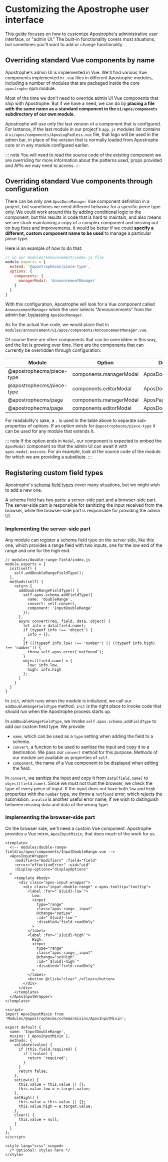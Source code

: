 # Customizing the Apostrophe user interface

This guide focuses on how to customize Apostrophe's administrative user interface, or "admin UI." The built-in functionality covers most situations, but sometimes you'll want to add or change functionality.

## Overriding standard Vue components by name

Apostrophe's admin UI is implemented in Vue. We'll find various Vue components implemented in `.vue` files in different Apostrophe modules, including a number of modules that are packaged inside the core `apostrophe` npm module.

Most of the time we don't need to override admin UI Vue components that ship with Apostrophe. But if we have a need, we can do by **placing a file with the same name as a standard component in the `ui/apos/components` subdirectory of our own module.**

Apostrophe will use only the last version of a component that is configured. For isntance, if the last module in our project's `app.js` modules list contains a `ui/apos/components/AposLogPadless.vue` file, that logo will be used in the admin bar, in place of the version that is normally loaded from Apostrophe core or in any module configured earlier.

::: note
You will need to read the source code of the existing component we are overriding for more information about the patterns used, props provided and APIs we may need to access.
:::

## Overriding standard Vue components through configuration

There can be only one `AposDocsManager` Vue component definition in a project, but sometimes we need different behavior for a specific piece type only. We could work around this by adding conditional logic to the component, but this results in code that is hard to maintain, and also means we are stuck maintaining a copy of a complex component and missing out on bug fixes and improvements. It would be better if we could **specify a different, custom component name to be used** to manage a particular piece type.

Here is an example of how to do that:

```javascript
// in our modules/announcement/index.js file
module.exports = {
  extend: '@apostrophecms/piece-type',
  options: {
    components: {
      managerModal: 'AnnouncementManager'
    }
  }
}
```

With this configuration, Apostrophe will look for a Vue component called `AnnouncementManager` when the user selects "Announcements" from the admin bar, bypassing `AposDocManager`.

As for the actual Vue code, we would place that in `modules/announcement/ui/apos/components/AnnouncementManager.vue`.

Of course there are other components that can be overridden in this way, and the list is growing over time. Here are the components that can currently be overridden through configuration:

| Module                    | Option             | Default          |
| --------------------------| ------------------ | ---------------- |
| @apostrophecms/piece-type | components.managerModal | AposDocsManager  |
| @apostrophecms/piece-type | components.editorModal  | AposDocEditor    |
| @apostrophecms/page       | components.managerModal | AposPagesManager |
| @apostrophecms/page       | components.editorModal  | AposDocEditor    |

For readability's sake, a `.` is used in the table above to separate sub-properties of options. If an option exists for `@apostrophecms/piece-type` it can be used for any module that extends it.

::: note
If the option ends in `Modal`, our component is expected to embed the `AposModal` component so that the admin UI can await it with `apos.modal.execute`. For an example, look at the source code of the module for which we are providing a substitute.
:::

## Registering custom field types

Apostrophe's [schema field types](content-schema.md) cover many situations, but we might wish to add a new one.

A schema field has two parts: a server-side part and a browser-side part. The server-side part is responsible for sanitizing the input received from the browser, while the browser-side part is responsible for providing the admin UI.

### Implementing the server-side part

Any module can register a schema field type on the server side, like this one, which provides a range field with two inputs, one for the low end of the range and one for the high end.

```
// modules/double-range-field/index.js
module.exports = {
  init(self) {
    self.addDoubleRangeFieldType();
  },
  methods(self) {
    return {
      addDoubleRangeFieldType() {
        self.apos.schema.addFieldType({
          name: 'doubleRange',
          convert: self.convert,
          component: 'InputDoubleRange'
        });
      },
      async convert(req, field, data, object) {
        let info = data[field.name];
        if (typeof info !== 'object') {
          info = {};
        }
        if (((typeof info.low) !== 'number') || ((typeof info.high) !== 'number')) {
          throw self.apos.error('notfound');
        }
        object[field.name] = {
          low: info.low,
          high: info.high
        };
      }
    }
  }
}
```

In `init`, which runs when the module is initialized, we call our `addDoubleRangeFieldType` method. `init` is the right place to invoke code that should run when the Apostrophe process starts up.

In `addDoubleRangeFieldType`, we invoke `self.apos.schema.addFieldType` to add our custom field type. We provide:

* `name`, which can be used as a `type` setting when adding the field to a schema.
* `convert`, a function to be used to sanitize the input and copy it to a destination. We pass our `convert` method for this purpose. Methods of our module are available as properties of `self`.
* `component`, the name of a Vue component to be displayed when editing the field.

In `convert`, we sanitize the input and copy it from `data[field.name]` to `object[field.name]`. Since we must not trust the browser, we check the type of every piece of input. If the input does not have both `low` and `high` properties with the `number` type, we throw a `notfound` error, which rejects the submission. `invalid` is another useful error name, if we wish to distinguish between missing data and data of the wrong type.

### Implementing the browser-side part

On the browser side, we'll need a custom Vue component. Apostrophe provides a Vue mixin, `AposInputMixin`, that does much of the work for us.

```
<template>
  <!-- modules/double-range-field/ui/apos/components/InputDoubleRange.vue -->
  <AposInputWrapper
    :modifiers="modifiers" :field="field"
    :error="effectiveError" :uid="uid"
    :display-options="displayOptions"
  >
    <template #body>
      <div class="apos-input-wrapper">
        <div class="input-double-range" v-apos-tooltip="tooltip">
          <label :for="`${uid}-low`">
            Low:
            <input
              type="range"
              class="apos-range__input"
              @change="setLow"
              :id="`${uid}-low`"
              :disabled="field.readOnly"
            >
          </label>
          <label :for="`${uid}-high`">
            High:
            <input
              type="range"
              class="apos-range__input"
              @change="setHigh"
              :id="`${uid}-high`"
              :disabled="field.readOnly"
            >
          </label>
          <button @click="clear" />Clear</button>
        </div>
      </div>
    </template>
  </AposInputWrapper>
</template>

<script>
import AposInputMixin from 'Modules/@apostrophecms/schema/mixins/AposInputMixin';

export default {
  name: 'InputDoubleRange',
  mixins: [ AposInputMixin ],
  methods: {
    validate(value) {
      if (this.field.required) {
        if (!value) {
          return 'required';
        }
      }
      return false;
    },
    setLow(e) {
      this.value = this.value || {};
      this.value.low = e.target.value;
    },
    setHigh() {
      this.value = this.value || {};
      this.value.high = e.target.value;
    },
    clear() {
      this.value = null;
    }
  }
};
</script>

<style lang="scss" scoped>
  /* Optional: styles here */
</style>
```
